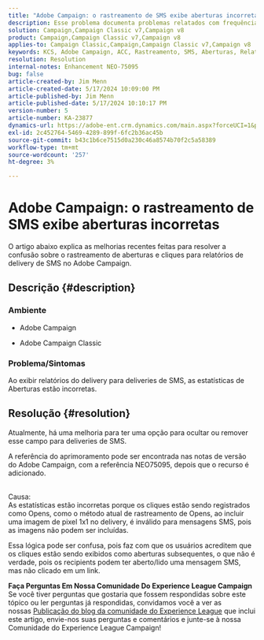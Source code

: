 ```yaml
---
title: "Adobe Campaign: o rastreamento de SMS exibe aberturas incorretas"
description: Esse problema documenta problemas relatados com frequência no rastreamento de delivery de SMS, especificamente aberturas incorretas no relatório de delivery.
solution: Campaign,Campaign Classic v7,Campaign v8
product: Campaign,Campaign Classic v7,Campaign v8
applies-to: Campaign Classic,Campaign,Campaign Classic v7,Campaign v8
keywords: KCS, Adobe Campaign, ACC, Rastreamento, SMS, Aberturas, Relatórios, AC, Adobe Campaign Classic, Perguntas frequentes
resolution: Resolution
internal-notes: Enhancement NEO-75095
bug: false
article-created-by: Jim Menn
article-created-date: 5/17/2024 10:09:00 PM
article-published-by: Jim Menn
article-published-date: 5/17/2024 10:10:17 PM
version-number: 5
article-number: KA-23877
dynamics-url: https://adobe-ent.crm.dynamics.com/main.aspx?forceUCI=1&pagetype=entityrecord&etn=knowledgearticle&id=331bab0d-9a14-ef11-9f8a-6045bd006268
exl-id: 2c452764-5469-4289-899f-6fc2b36ac45b
source-git-commit: b43c1b6ce7515d0a230c46a8574b70f2c5a58389
workflow-type: tm+mt
source-wordcount: '257'
ht-degree: 3%

---
```


# Adobe Campaign: o rastreamento de SMS exibe aberturas incorretas


O artigo abaixo explica as melhorias recentes feitas para resolver a confusão sobre o rastreamento de aberturas e cliques para relatórios de delivery de SMS no Adobe Campaign.

## Descrição {#description}


### Ambiente

- Adobe Campaign


- Adobe Campaign Classic




### Problema/Sintomas

Ao exibir relatórios do delivery para deliveries de SMS, as estatísticas de Aberturas estão incorretas.


## Resolução {#resolution}


Atualmente, há uma melhoria para ter uma opção para ocultar ou remover esse campo para deliveries de SMS.

A referência do aprimoramento pode ser encontrada nas notas de versão do Adobe Campaign, com a referência NEO75095, depois que o recurso é adicionado.


<br>Causa:<br>
As estatísticas estão incorretas porque os cliques estão sendo registrados como Opens, como o método atual de rastreamento de Opens, ao incluir uma imagem de pixel 1x1 no delivery, é inválido para mensagens SMS, pois as imagens não podem ser incluídas.

Essa lógica pode ser confusa, pois faz com que os usuários acreditem que os cliques estão sendo exibidos como aberturas subsequentes, o que não é verdade, pois os recipients podem ter aberto/lido uma mensagem SMS, mas não clicado em um link.




<b>Faça Perguntas Em Nossa Comunidade Do Experience League Campaign</b>
Se você tiver perguntas que gostaria que fossem respondidas sobre este tópico ou ler perguntas já respondidas, convidamos você a ver as nossas [Publicação do blog da comunidade do Experience League](https://experienceleaguecommunities.adobe.com/t5/adobe-campaign-classic-blogs/introducing-top-kcs-articles-curated-for-your-troubleshooting/bc-p/672426#M132 "Seguir link") que inclui este artigo, envie-nos suas perguntas e comentários e junte-se à nossa Comunidade do Experience League Campaign!
